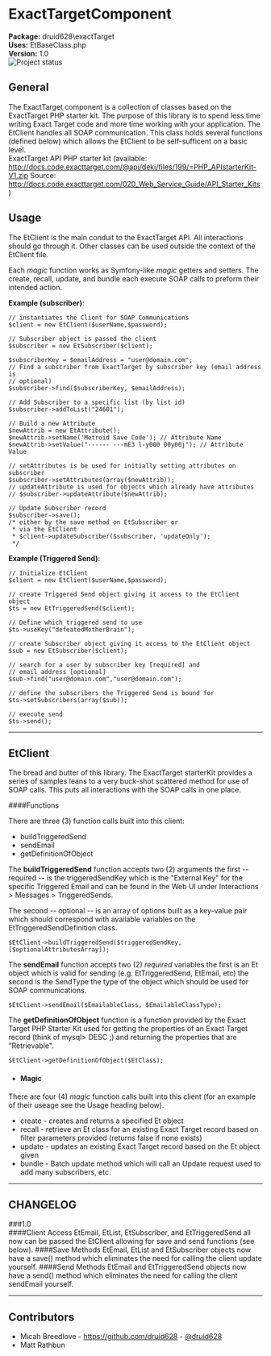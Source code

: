 ExactTargetComponent  
========

**Package:** druid628\exactTarget  
**Uses:** EtBaseClass.php  
**Version:** 1.0  
![Project status](http://stillmaintained.com/druid628/exacttarget.png)  

General  
----------
The ExactTarget component is a collection of classes based on the 
ExactTarget PHP starter kit. The purpose of this library is to spend less time 
writing Exact Target code and more time working with your application.
The EtClient handles all SOAP communication. This class holds several 
functions (defined below) which allows the EtClient to be self-sufficent on a 
basic level.  
ExactTarget API PHP starter kit (available: 
<http://docs.code.exacttarget.com/@api/deki/files/199/=PHP_APIstarterKit-V1.zip>
Source: 
<http://docs.code.exacttarget.com/020_Web_Service_Guide/API_Starter_Kits>)
  

Usage  
----------
The EtClient is the main conduit to the ExactTarget API. All interactions 
should go through it.  Other classes can be used outside the context of the 
EtClient file.

Each *magic* function works as Symfony-like *magic* getters and setters.  The 
create, recall, update, and bundle each execute SOAP calls to preform their intended 
action.  
  
**Example (subscriber)**:  

    // instantiates the Client for SOAP Communications
    $client = new EtClient($userName,$password);
 
    // Subscriber object is passed the client 
    $subscriber = new EtSubscriber($client);

    $subscriberKey = $emailAddress = "user@domain.com";
    // Find a subscriber from ExactTarget by subscriber key (email address is 
    // optional)
    $subscriber->find($subscriberKey, $emailAddress);

    // Add Subscriber to a specific list (by list id)
    $subscriber->addToList("24601");

    // Build a new Attribute 
    $newAttrib = new EtAttribute();
    $newAttrib->setName('Metroid Save Code'); // Attribute Name
    $newAttrib->setValue("------ ---mE3 l-y000 00y00j"); // Attribute Value

    // setAttributes is be used for initially setting attributes on subscriber
    $subscriber->setAttributes(array($newAttrib)); 
    // updateAttribute is used for objects which already have attributes
    // $subscriber->updateAttribute($newAttrib); 

    // Update Subscriber record
    $subscriber->save(); 
    /* either by the save method on EtSubscriber or
     * via the EtClient 
     * $client->updateSubscriber($subscriber, 'updateOnly');   
     */

**Example (Triggered Send)**:  

    // Initialize EtClient
    $client = new EtClient($userName,$password); 

    // create Triggered Send object giving it access to the EtClient object
    $ts = new EtTriggeredSend($client);

    // Define which triggered send to use
    $ts->useKey("defeatedMotherBrain");

    // create Subscriber object giving it access to the EtClient object
    $sub = new EtSubscriber($client);

    // search for a user by subscriber key [required] and 
    // email address [optional]
    $sub->find("user@domain.com","user@domain.com");
    
    // define the subscribers the Triggered Send is bound for
    $ts->setSubscribers(array($sub));

    // execute send
    $ts->send();

* * *

EtClient
----------
The bread and butter of this library. The ExactTarget starterKit provides a 
series of samples leans to a very buck-shot scattered method for use of SOAP 
calls. This puts all interactions with the SOAP calls in one place.  

####Functions

There are three (3) function calls built into this client:  

* buildTriggeredSend
* sendEmail
* getDefinitionOfObject


The **buildTriggeredSend** function accepts two (2) arguments the first -- 
required -- is the triggeredSendKey which is the "External Key" for the specific
Triggered Email and can be found in the Web UI under Interactions > Messages > 
TriggeredSends.  

The second -- optional -- is an array of options built as a key-value pair which
should correspond with available variables on the EtTriggeredSendDefinition
class.  
  
`$EtClient->buildTriggeredSend($triggeredSendKey, [$optionalAttributesArray]);`  
  
The **sendEmail** function accepts two (2) *required* variables the first is an 
Et object which  is valid for sending (e.g. EtTriggeredSend, EtEmail, etc)
 the second is the SendType the type of the object which should be used for SOAP
 communications.  
  
`$EtClient->sendEmail($EmailableClass, $EmailableClassType);`  
  
The **getDefinitionOfObject** function is a function provided by the Exact 
Target PHP Starter Kit used for getting the properties of an Exact Target 
record (think of mysql> DESC <table>;) and returning the properties that are 
"Retrievable".  

`$EtClient->getDefinitionOfObject($EtClass);`  

 * #### Magic
There are four (4) *magic* function calls built into this client (for an 
example of their useage see the Usage heading below).    

  *  create - creates and returns a specified Et object
  *  recall - retrieve an Et class for an existing Exact Target record based 
  on filter parameters provided (returns false if none exists)
  *  update - updates an existing Exact Target record based on the Et object 
  given
  *  bundle - Batch update method which will call an Update request used to add 
  many subscribers, etc.

* * *

CHANGELOG  
----------
###1.0  
####Client Access
EtEmail, EtList, EtSubscriber, and EtTriggeredSend all now can be 
passed the EtClient allowing for save and send functions (see below).
####Save Methods
EtEmail, EtList and EtSubscriber objects now have a save() method which 
eliminates the need for calling the client update yourself.
####Send Methods
EtEmail and EtTriggeredSend objects now have a send() method which 
eliminates the need for calling the client sendEmail yourself.

* * *

Contributors
----------
 * Micah Breedlove - <https://github.com/druid628> - [@druid628](http://twitter.com/druid628)
 * Matt Rathbun  

